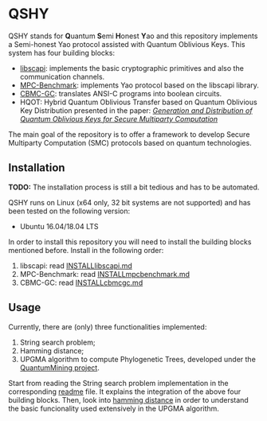 # QSHY

QSHY stands for **Q**uantum **S**emi **H**onest **Y**ao and this repository implements a Semi-honest Yao protocol assisted with Quantum Oblivious Keys. This system has four building blocks:

* [libscapi](https://github.com/cryptobiu/libscapi): implements the basic cryptographic primitives and also the communication channels.
* [MPC-Benchmark](https://github.com/cryptobiu/MPC-Benchmark): implements Yao protocol based on the libscapi library.
* [CBMC-GC](https://gitlab.com/securityengineering/CBMC-GC-2.git): translates ANSI-C programs into boolean circuits.
* HQOT: Hybrid Quantum Oblivious Transfer based on Quantum Oblivious Key Distribution presented in the paper: [*Generation and Distribution of Quantum Oblivious Keys for Secure Multiparty Computation*](https://www.mdpi.com/2076-3417/10/12/4080) 

The main goal of the repository is to offer a framework to develop Secure Multiparty Computation (SMC) protocols based on quantum technologies.


## Installation

**TODO:** The installation process is still a bit tedious and has to be automated.

QSHY runs on Linux (x64 only, 32 bit systems are not supported) and has been tested on the following version:
- Ubuntu 16.04/18.04 LTS

In order to install this repository you will need to install the building blocks mentioned before. Install in the following order:

1. libscapi: read [INSTALLlibscapi.md](INSTALLlibscapi.md)
2. MPC-Benchmark: read [INSTALLmpcbenchmark.md](INSTALLmpcbenchmark.md)
3. CBMC-GC: read [INSTALLcbmcgc.md](INSTALLcbmcgc.md)

## Usage

Currently, there are (only) three functionalities implemented: 

1. String search problem;
2. Hamming distance;
3. UPGMA algorithm to compute Phylogenetic Trees, developed under the [QuantumMining project](http://quantummining.av.it.pt/).

Start from reading the String search problem implementation in the corresponding [readme](stringSearch/README.md) file. It explains the integration of the above four building blocks. Then, look into [hamming distance](hammingDinstance/README.md) in order to understand the basic funcionality used extensively in the UPGMA algorithm.
